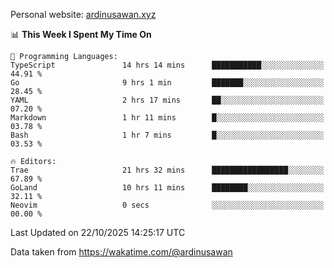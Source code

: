 Personal website: [ardinusawan.xyz](https://ardinusawan.xyz)

<!--START_SECTION:waka-->
📊 **This Week I Spent My Time On** 

```text
💬 Programming Languages: 
TypeScript               14 hrs 14 mins      ███████████░░░░░░░░░░░░░░   44.91 % 
Go                       9 hrs 1 min         ███████░░░░░░░░░░░░░░░░░░   28.45 % 
YAML                     2 hrs 17 mins       ██░░░░░░░░░░░░░░░░░░░░░░░   07.20 % 
Markdown                 1 hr 11 mins        █░░░░░░░░░░░░░░░░░░░░░░░░   03.78 % 
Bash                     1 hr 7 mins         █░░░░░░░░░░░░░░░░░░░░░░░░   03.53 % 

🔥 Editors: 
Trae                     21 hrs 32 mins      █████████████████░░░░░░░░   67.89 % 
GoLand                   10 hrs 11 mins      ████████░░░░░░░░░░░░░░░░░   32.11 % 
Neovim                   0 secs              ░░░░░░░░░░░░░░░░░░░░░░░░░   00.00 % 
```


 Last Updated on 22/10/2025 14:25:17 UTC
<!--END_SECTION:waka-->
Data taken from https://wakatime.com/@ardinusawan
